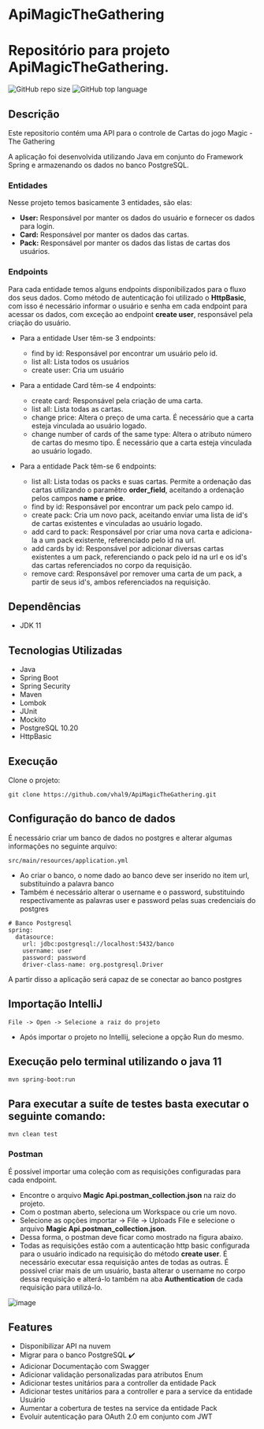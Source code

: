 # ApiMagicTheGathering

# Repositório para projeto ApiMagicTheGathering.
![GitHub repo size](https://img.shields.io/github/repo-size/vhal9/rasmoo-ms-grade-curricular)
![GitHub top language](https://img.shields.io/github/languages/top/vhal9/rasmoo-ms-grade-curricular)


## Descrição

Este repositorio contém uma API para o controle de Cartas do jogo Magic - The Gathering 

A aplicação foi desenvolvida utilizando Java em conjunto do Framework Spring e armazenando os dados no banco PostgreSQL. 

### Entidades

Nesse projeto temos basicamente 3 entidades, são elas:

- **User:** Responsável por manter os dados do usuário e fornecer os dados para login.
- **Card:** Responsável por manter os dados das cartas.
- **Pack:** Responsável por manter os dados das listas de cartas dos usuários.

### Endpoints

Para cada entidade temos alguns endpoints disponibilizados para o fluxo dos seus dados. Como método de autenticação foi utilizado o **HttpBasic**, com isso é necessário informar o usuário e senha em cada endpoint para acessar os dados, com exceção ao endpoint **create user**, responsável pela criação do usuário.

- Para a entidade User têm-se 3 endpoints:
  - find by id: Responsável por encontrar um usuário pelo id.
  - list all: Lista todos os usuários
  - create user: Cria um usuário

- Para a entidade Card têm-se 4 endpoints:
  - create card: Responsável pela criação de uma carta.
  - list all: Lista todas as cartas.
  - change price: Altera o preço de uma carta. É necessário que a carta esteja vinculada ao usuário logado.
  - change number of cards of the same type: Altera o atributo número de cartas do mesmo tipo. É necessário que a carta esteja vinculada ao usuário logado.

- Para a entidade Pack têm-se 6 endpoints:
  - list all: Lista todas os packs e suas cartas. Permite a ordenação das cartas utilizando o paramêtro **order_field**, aceitando a ordenação pelos campos **name** e **price**.
  - find by id: Responsável por encontrar um pack pelo campo id.
  - create pack: Cria um novo pack, aceitando enviar uma lista de id's de cartas existentes e vinculadas ao usuário logado.
  - add card to pack: Responsável por criar uma nova carta e adiciona-la a um pack existente, referenciado pelo id na url.
  - add cards by id: Responsável por adicionar diversas cartas existentes a um pack, referenciando o pack pelo id na url e os id's das cartas referenciados no corpo da requisição.
  - remove card: Responsável por remover uma carta de um pack, a partir de seus id's, ambos referenciados na requisição.
 

## Dependências

- JDK 11

## Tecnologias Utilizadas

- Java
- Spring Boot
- Spring Security
- Maven
- Lombok
- JUnit
- Mockito
- PostgreSQL 10.20
- HttpBasic

## Execução

Clone o projeto:

```
git clone https://github.com/vhal9/ApiMagicTheGathering.git
```

## Configuração do banco de dados
É necessário criar um banco de dados no postgres e alterar algumas informações no seguinte arquivo:
```
src/main/resources/application.yml
```
- Ao criar o banco, o nome dado ao banco deve ser inserido no item url, substituindo a palavra banco
- Também é necessário alterar o username e o password, substituindo respectivamente as palavras user e password pelas suas credenciais do postgres
```
# Banco Postgresql
spring:
  datasource:
    url: jdbc:postgresql://localhost:5432/banco
    username: user
    password: password
    driver-class-name: org.postgresql.Driver
```
A partir disso a aplicação será capaz de se conectar ao banco postgres

## Importação IntelliJ

```
File -> Open -> Selecione a raiz do projeto
```

- Após importar o projeto no Intellij, selecione a opção Run do mesmo.

## Execução pelo terminal utilizando o java 11

```shell script
mvn spring-boot:run 
```

## Para executar a suíte de testes basta executar o seguinte comando:

```shell script
mvn clean test
```

### Postman

É possível importar uma coleção com as requisições configuradas para cada endpoint. 
- Encontre o arquivo **Magic Api.postman_collection.json** na raiz do projeto.
- Com o postman aberto, seleciona um Workspace ou crie um novo.
- Selecione as opções importar -> File -> Uploads File e selecione o arquivo **Magic Api.postman_collection.json**.
- Dessa forma, o postman deve ficar como mostrado na figura abaixo.
- Todas as requisições estão com a autenticação http basic configurada para o usuário indicado na requisição do método **create user**. É necessário executar essa requisição antes de todas as outras. É possivel criar mais de um usuário, basta alterar o username no corpo dessa requisição e alterá-lo também na aba **Authentication** de cada requisição para utilizá-lo.

![image](https://user-images.githubusercontent.com/11220622/169059816-85ca29ea-e622-473e-913e-4ac7588fba12.png)


## Features

- Disponibilizar API na nuvem
- Migrar para o banco PostgreSQL ✔️
- Adicionar Documentação com Swagger
- Adicionar validação personalizadas para atributos Enum
- Adicionar testes unitários para a controller da entidade Pack
- Adicionar testes unitários para a controller e para a service da entidade Usuário
- Aumentar a cobertura de testes na service da entidade Pack
- Evoluir autenticação para OAuth 2.0 em conjunto com JWT

